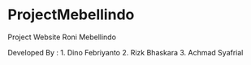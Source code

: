 # ProjectMebellindo
Project Website Roni Mebellindo

Developed By : 1. Dino Febriyanto
               2. Rizk Bhaskara
               3. Achmad Syafrial
